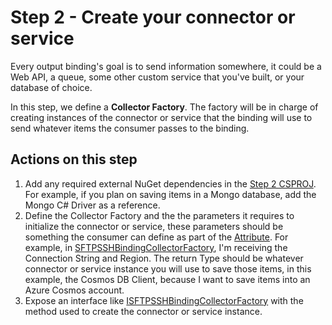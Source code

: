 # Step 2 - Create your connector or service

Every output binding's goal is to send information somewhere, it could be a Web API, a queue, some other custom service that you've built, or your database of choice.

In this step, we define a **Collector Factory**. The factory will be in charge of creating instances of the connector or service that the binding will use to send whatever items the consumer passes to the binding.

## Actions on this step

1. Add any required external NuGet dependencies in the [Step 2 CSPROJ](./SFTPSSHBinding.Step2.csproj). For example, if you plan on saving items in a Mongo database, add the Mongo C# Driver as a reference.
2. Define the Collector Factory and the the parameters it requires to initialize the connector or service, these parameters should be something the consumer can define as part of the [Attribute](../step1/README.md). For example, in [SFTPSSHBindingCollectorFactory](./SFTPSSHBindingCollectorFactory.cs), I'm receiving the Connection String and Region. The return Type should be whatever connector or service instance you will use to save those items, in this example, the Cosmos DB Client, because I want to save items into an Azure Cosmos account.
3. Expose an interface like [ISFTPSSHBindingCollectorFactory](./ISFTPSSHBindingCollectorFactory.cs) with the method used to create the connector or service instance.
